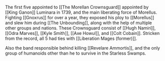 The first five appointed to [[The Morellan Crownsguard]] appointed by [[King Ganon]] Luminara in 1739, and the main liberating force of Morellus. Fighting [[Gnoxrus]] for over a year, they exposed his ploy to [[Morellus]] and slew him during [[The Unbounding]], along with the help of multiple other groups and nations. These Crownsguard consist of [[Hugh Namiri]], [[Odra Marves]], [[Kyle Smith]], [[Axe Howul]], and [[Colt Cobain]]. Stricken from the record, all 5 had ties with [[Liberation Mages (former)]].

Also the band responsible behind killing [[Revelare Ammortis]], and the only group of humanoids other than he to survive in the Starless Swamps.